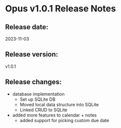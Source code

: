 # Opus v1.0.1 Release Notes
## Release date: 
2023-11-03

## Release version: 
v1.0.1

## Release changes:
- database implementation
    - Set up SQLite DB
    - Moved local data structure into SQLite
    - Linked CRUD to SQLite
- added more features to calendar + notes
  - added support for picking custom due date